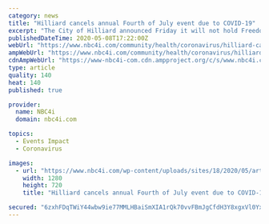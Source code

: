 ```yaml
---
category: news
title: "Hilliard cancels annual Fourth of July event due to COVID-19"
excerpt: "The City of Hilliard announced Friday it will not hold Freedom Fest on the Fourth of July this year due to the current COVID-19 pandemic. The annual parade, organized"
publishedDateTime: 2020-05-08T17:22:00Z
webUrl: "https://www.nbc4i.com/community/health/coronavirus/hilliard-cancels-annual-fourth-of-july-event-due-to-covid-19/"
ampWebUrl: "https://www.nbc4i.com/community/health/coronavirus/hilliard-cancels-annual-fourth-of-july-event-due-to-covid-19/amp/"
cdnAmpWebUrl: "https://www-nbc4i-com.cdn.ampproject.org/c/s/www.nbc4i.com/community/health/coronavirus/hilliard-cancels-annual-fourth-of-july-event-due-to-covid-19/amp/"
type: article
quality: 140
heat: 140
published: true

provider:
  name: NBC4i
  domain: nbc4i.com

topics:
  - Events Impact
  - Coronavirus

images:
  - url: "https://www.nbc4i.com/wp-content/uploads/sites/18/2020/05/art-backlit-dark-dawn-573241.jpg?w=1280&h=720&crop=1"
    width: 1280
    height: 720
    title: "Hilliard cancels annual Fourth of July event due to COVID-19"

secured: "6zxhFDqTWiY44wbw9ie77MMLHBaiSmXIA1rQk70vvFBmJgCfdH3Y8xgxVl0Yxn0qVY08ZGkbg12zc46LKsHn9Mja7rLP1PHISV6CtCtW/bco5a5NqXN3JaLlbnqxng8CMsS7ZP393sAKzfE/lylpwMPkCTTtm5RQkpflGcsA+AlkORAAOXoZNmYgLqqXr5vFO0Bx8OFRD+yFXBqnbqt3unUb1VoVFprPHyI4WVe9Z5BI07+8oIbCI67KTEY1LoS8es0O3TTfrxVIKt2uZseLUvR0oHH8CwYB0Fup/iM0V5w7iQCSowaZTRaLw7aUzMzlnezWwcdBvJ1p7KQaBDYDjmVutLMdB4lh3t6gP92V+W3FAGXux6Wyhiqwi/cMyPduleCUoMXSD/0qjTKhEPnFtfKInyzkSZJhqeNXP9QiGgzD59mEtC85cmFIf3+n4mfByt84OrvYjoUCPVykx7jZNlWsrC/lQvsE4ThYHSviuNA=;7YpPqScCOyXYkVk2lKNh2A=="
---
```


